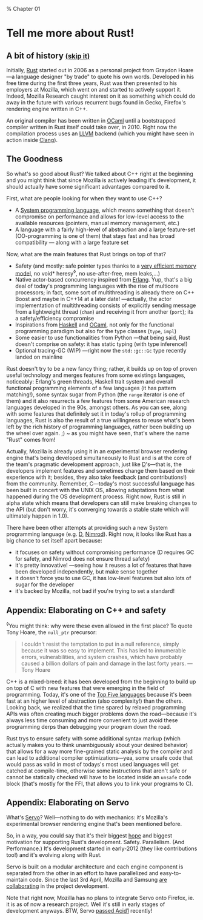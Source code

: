 % Chapter 01

Tell me more about Rust!
========================

A bit of history <small>[(skip it)](#the-goodness)</small>
----------------

Initially, [Rust] started out in 2006 as a personal project from Graydon Hoare&mdash;a language designer "by trade" to quote his own words. Developed in his free time during the first three years, Rust was then presented to his employers at Mozilla, which went on and started to actively support it. Indeed, Mozilla Research caught interest on it as something which could do away in the future with various recurrent bugs found in Gecko, Firefox's rendering engine written in C++.

An original compiler has been written in [OCaml] until a bootstrapped compiler written in Rust itself could take over, in 2010. Right now the compilation process uses an [LLVM] backend (which you might have seen in action inside [Clang]).

The Goodness
------------

So what's so good about Rust? We talked about C++ right at the beginning and you might think that since Mozilla is actively leading it's development, it should actually have some significant advantages compared to it.

First, what are people looking for when they want to use C++?

- A [System programming language], which means something that doesn't compromise on performance and allows for low-level access to the available resources (pointers, manual memory management, etc.)
- A language with a fairly high-level of abstraction and a large feature-set (OO-programming is one of them) that stays fast and has broad compatibility &mdash; along with a large feature set

Now, what are the main features that Rust brings on top of that?

- Safety (and mostly: safe pointer types thanks to a [very efficient memory model], no void* heresy<sup>&loz;</sup>, no use-after-free, mem leaks,...)
- Native actor-based concurrency inspired from [Erlang]. Yup, that's a big deal of today's programming languages with the rise of multicore processors; in fact, some sort of multithreading is already there on C++ Boost and maybe in C++14 at a later date! &mdash;actually, the actor implementation of multithreading consists of explicitly sending message from a lightweight thread (`chan`) and receiving it from another (`port`); its a safety/efficiency compromise
- Inspirations from [Haskell] and [OCaml], not only for the functional programming paradigm but also for the type classes (`type`, `impl`)
- Some easier to use functionalities from Python &mdash;that being said, Rust doesn't comprise on safety: it has static typing (with type inference!)
- Optional tracing-GC (WIP) &mdash;right now the `std::gc::Gc` type recently landed on mainline

Rust doesn't try to be a new fancy thing; rather, it builds up on top of proven useful technology and merges features from some existings languages, noticeably: Erlang's green threads, Haskell trait system and overall functional programming elements of a few languages (it has pattern matching!), some syntax sugar from Python (the `range` iterator is one of them) and it also resurrects a few features from some American research languages developed in the 90s, amongst others.
As you can see, along with some features that definitely set it in today's rollup of programming languages, Rust is also the result of a true willingness to reuse what's been left by the rich history of programming languages, rather been building up the wheel over again. ;) ~ as you might have seen, that's where the name "Rust" comes from!

Actually, Mozilla is already using it in an experimental browser rendering engine that's being developed simultaneously to Rust and is at the core of the team's pragmatic development approach, just like [D]'s&mdash;that is, the developers implement features and sometimes change them based on their experience with it; besides, they also take feedback (and contributions!) from the community.
Remember, C&mdash;today's most successful language has been built in concert with the UNIX OS, allowing adaptations from what happened during the OS development process. Right now, Rust is still in alpha state which means that developers can still make breaking changes to the API (but don't worry, it's converging towards a stable state which will ultimately happen in 1.0).

There have been other attempts at providing such a new System programming language (e.g. [D], [Nimrod]).
Right now, it looks like Rust has a big chance to set itself apart because:
- it focuses on safety without compromising performance (D requires GC for safety, and Nimrod does not ensure thread safety)
- it's pretty innovative! &mdash;seeing how it reuses a lot of features that have been developed independently, but make sense together
- it doesn't force you to use GC, it has low-level features but also lots of sugar for the developer
- it's backed by Mozilla, not bad if you're trying to set a standard!

Appendix: Elaborating on C++ and safety
---------------------------------------

<sup>&loz;</sup>You might think: why were these even allowed in the first place? To quote Tony Hoare, the `null_ptr` precursor:

> I couldn't resist the temptation to put in a null reference, simply because it was so easy to implement. This has led to innumerable errors, vulnerabilities, and system crashes, which have probably caused a billion dollars of pain and damage in the last forty years.
> &mdash; Tony Hoare

C++ is a mixed-breed: it has been developed from the beginning to build up on top of C with new features that were emerging in the field of programming. Today, it's one of the [Top Five languages] because it's been fast at an higher level of abstraction (also complexity!) than the others.
Looking back, we realized that the time spared by relaxed programming APIs was often creating much bigger problems down the road&mdash;because it's always less time consuming and more convenient to just avoid these programming derps than debugging your program down the road.

Rust trys to ensure safety with some additional syntax markup (which actually makes you to think unambiguously about your desired behavior) that allows for a way more fine-grained static analysis by the compiler and can lead to additional compiler optimizations&mdash;yea, some unsafe code that would pass as valid in most of todays's most used languages will get catched at compile-time, otherwise some instructions that aren't safe or cannot be statically checked will have to be located inside an `unsafe` code block (that's mostly for the FFI, that allows you to link your programs to C).

Appendix: Elaborating on Servo
------------------------------

What's [Servo](https://github.com/mozilla/servo)? Well&mdash;nothing to do with mechanics: it's Mozilla's experimental browser rendering engine that's been mentioned before.

So, in a way, you could say that it's their biggest [hope](http://people.mozilla.org/~roc/Samsung/MozillaRustAndServo.pdf#10) and biggest motivation for supporting Rust's development. Safety. Parallelism. (And Performance.)
It's development started in early-2012 (they like contributions too!) and it's evolving along with Rust.

Servo is built on a modular architecture and each engine component is separated from the other in an effort to have parallelized and easy-to-maintain code. Since the last 3rd April, Mozilla and Samsung [are collaborating](https://blog.mozilla.org/blog/2013/04/03/mozilla-and-samsung-collaborate-on-next-generation-web-browser-engine/) in the project development.

Note that right now, Mozilla has no plans to integrate Servo onto Firefox, ie. it is as of now a research project. Well it's still in early stages of development anyways. BTW, Servo [passed Acid1](https://github.com/mozilla/servo/wiki/Acid-test-features) recently!

[Rust]: http://www.rust-lang.org/
[Mozilla Research]: http://www.mozilla.org/en-US/research/projects/
[OCaml]: http://caml.inria.fr/ocaml/index.fr.html
[LLVM]: http://llvm.org/
[Clang]: http://clang.llvm.org/
[System programming language]: http://en.wikipedia.org/wiki/System_programming_language
[very efficient memory model]: http://static.rust-lang.org/doc/master/tutorial.html#boxes
[Erlang]: http://www.erlang.org/
[Haskell]: http://www.haskell.org/
[D]: http://dlang.org/
[Nimrod]: http://nimrod-lang.org/
[Go]: http://golang.org/
[Top Five languages]: http://www.tiobe.com/index.php/content/paperinfo/tpci/index.html
